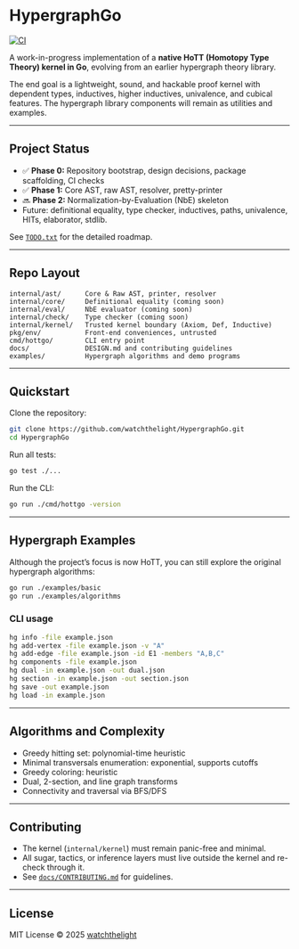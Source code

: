 # HypergraphGo

[![CI](https://github.com/watchthelight/hypergraphgo/actions/workflows/ci.yml/badge.svg)](https://github.com/watchthelight/hypergraphgo/actions/workflows/ci.yml)

A work-in-progress implementation of a **native HoTT (Homotopy Type Theory) kernel in Go**, evolving from an earlier hypergraph theory library.

The end goal is a lightweight, sound, and hackable proof kernel with dependent types, inductives, higher inductives, univalence, and cubical features. The hypergraph library components will remain as utilities and examples.

---

## Project Status

- ✅ **Phase 0:** Repository bootstrap, design decisions, package scaffolding, CI checks  
- ✅ **Phase 1:** Core AST, raw AST, resolver, pretty-printer  
- 🔜 **Phase 2:** Normalization-by-Evaluation (NbE) skeleton  
- Future: definitional equality, type checker, inductives, paths, univalence, HITs, elaborator, stdlib.

See [`TODO.txt`](TODO.txt) for the detailed roadmap.

---

## Repo Layout

```
internal/ast/      Core & Raw AST, printer, resolver
internal/core/     Definitional equality (coming soon)
internal/eval/     NbE evaluator (coming soon)
internal/check/    Type checker (coming soon)
internal/kernel/   Trusted kernel boundary (Axiom, Def, Inductive)
pkg/env/           Front-end conveniences, untrusted
cmd/hottgo/        CLI entry point
docs/              DESIGN.md and contributing guidelines
examples/          Hypergraph algorithms and demo programs
```

---

## Quickstart

Clone the repository:

```bash
git clone https://github.com/watchthelight/HypergraphGo.git
cd HypergraphGo
```

Run all tests:

```bash
go test ./...
```

Run the CLI:

```bash
go run ./cmd/hottgo -version
```

---

## Hypergraph Examples

Although the project’s focus is now HoTT, you can still explore the original hypergraph algorithms:

```bash
go run ./examples/basic
go run ./examples/algorithms
```

### CLI usage

```bash
hg info -file example.json
hg add-vertex -file example.json -v "A"
hg add-edge -file example.json -id E1 -members "A,B,C"
hg components -file example.json
hg dual -in example.json -out dual.json
hg section -in example.json -out section.json
hg save -out example.json
hg load -in example.json
```

---

## Algorithms and Complexity

- Greedy hitting set: polynomial-time heuristic  
- Minimal transversals enumeration: exponential, supports cutoffs  
- Greedy coloring: heuristic  
- Dual, 2-section, and line graph transforms  
- Connectivity and traversal via BFS/DFS  

---

## Contributing

- The kernel (`internal/kernel`) must remain panic-free and minimal.  
- All sugar, tactics, or inference layers must live outside the kernel and re-check through it.  
- See [`docs/CONTRIBUTING.md`](docs/CONTRIBUTING.md) for guidelines.

---

## License

MIT License © 2025 [watchthelight](https://github.com/watchthelight)
